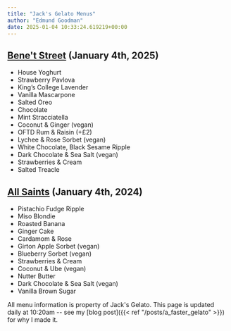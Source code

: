 ```yaml
---
title: "Jack's Gelato Menus"
author: "Edmund Goodman"
date: 2025-01-04 10:33:24.619219+00:00
---
```


## [Bene't Street](https://www.jacksgelato.com/bene-t-street-menu) (January 4th, 2025)

- House Yoghurt
- Strawberry Pavlova
- King’s College Lavender
- Vanilla Mascarpone
- Salted Oreo
- Chocolate
- Mint Stracciatella
- Coconut & Ginger (vegan)
- OFTD Rum & Raisin (+£2)
- Lychee & Rose Sorbet (vegan)
- White Chocolate, Black Sesame Ripple
- Dark Chocolate & Sea Salt (vegan)
- Strawberries & Cream
- Salted Treacle


## [All Saints](https://www.jacksgelato.com/all-saints-menu) (January 4th, 2024)

- Pistachio Fudge Ripple
- Miso Blondie
- Roasted Banana
- Ginger Cake
- Cardamom & Rose
- Girton Apple Sorbet (vegan)
- Blueberry Sorbet (vegan)
- Strawberries & Cream
- Coconut & Ube (vegan)
- Nutter Butter
- Dark Chocolate & Sea Salt (vegan)
- Vanilla Brown Sugar

All menu information is property of Jack's Gelato. This page is
updated daily at 10:20am -- see my
[blog post]({{< ref "/posts/a_faster_gelato" >}}) for why I made it.
